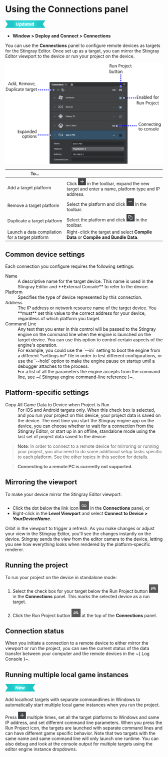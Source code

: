 # Using the Connections panel

![UPDATED](../../images/updated.png)

- **Window > Deploy and Connect > Connections**

You can use the **Connections** panel to configure remote devices as targets for the Stingray Editor. Once set up as a target, you can mirror the Stingray Editor viewport to the device or run your project on the device.

![Connections Panel Overview](../../images/comp_connections_panel.png)

| To... ||
|---|---|
| Add a target platform | Click ![Add target](../../images/icon_addTarget.png) in the toolbar, expand the new target and enter a name, platform type and IP address.  |
| Remove a target platform  | Select the platform and click ![Remove target](../../images/icon_removeTarget.png) in the toolbar.  |
| Duplicate a target platform | Select the platform and click ![Duplicate target](../../images/icon_dupTarget.png) in the toolbar.  |
| Launch a data compilation for a target platform  | Right-click the target and select **Compile Data** or **Compile and Bundle Data**.  |

## Common device settings

Each connection you configure requires the following settings:

<dl>
<dt>Name</dt>
<dd>A descriptive name for the target device. This name is used in the Stingray Editor and **External Console** to refer to the device.</dd>

<dt>Platform</dt>
<dd>Specifies the type of device represented by this connection.</dd>

<dt>Address</dt>
<dd>The IP address or network resource name of the target device. You **must** set this value to the correct address for your device, regardless of which platform you target.</dd>

<dt>Command Line</dt>
<dd>Any text that you enter in this control will be passed to the Stingray engine on the command line when the engine is launched on the target device. You can use this option to control certain aspects of the engine's operation.</dd>
<dd>For example, you could use the `--ini` setting to boot the engine from a different *settings.ini* file in order to test different configurations, or use the `--hold` option to make the engine pause on startup until a debugger attaches to the process.</dd>
<dd>For a list of all the parameters the engine accepts from the command line, see ~{ Stingray engine command-line reference }~.</dd>

</dl>

## Platform-specific settings

<dl>
<dt>Copy All Game Data to Device when Project is Run</dt>
<dd>For iOS and Android targets only. When this check box is selected, and you run your project on this device, your project data is saved on the device. The next time you start the Stingray engine app on the device, you can choose whether to wait for a connection from the Stingray Editor, or start up in an offline, standalone mode using the last set of project data saved to the device.</dd>
</dl>

>	**Note**: In order to connect to a remote device for mirroring or running your project, you also need to do some additional setup tasks specific to each platform. See the other topics in this section for details.

>	**Connecting to a remote PC is currently not supported.**

## Mirroring the viewport

To make your device mirror the Stingray Editor viewport:

-   Click the dot below the link icon ![Link](../../images/icon_linkConsole.png) in the **Connections** panel, or
-   Right-click in the **Level Viewport** and select **Connect to Device > *YourDeviceName***.

Orbit in the viewport to trigger a refresh. As you make changes or adjust your view in the Stingray Editor, you'll see the changes instantly on the device. Stingray sends the view from the editor camera to the device, letting you see how everything looks when rendered by the platform-specific renderer.

## Running the project

To run your project on the device in standalone mode:

1.  Select the check box for your target below the Run Project button ![Run project](../../images/icon_runProject.png) in the **Connections** panel. This marks the selected device as a run target.

2.  Click the Run Project button ![Run project](../../images/icon_runProject.png) at the top of the **Connections** panel.

## Connection status

When you initiate a connection to a remote device to either mirror the viewport or run the project, you can see the current status of the data transfer between your computer and the remote devices in the ~{ Log Console }~.

## Running multiple local game instances

[![NEW](../../images/new.png "What else is new in v1.7?")](../../release_notes/readme_1.7.html)

Add localhost targets with separate commandlines in Windows to automatically start multiple local game instances when you run the project.

Press ![](../../images/icon_addTarget.png) multiple times, set all the target platforms to Windows and same IP address, and set different command line parameters. When you press the Run Project icon, the targets are launched with separate command lines and can have different game specific behavior. Note that two targets with the same name and same command line will only launch one runtime. You can also debug and look at the console output for multiple targets using the editor engine instance dropdowns.
